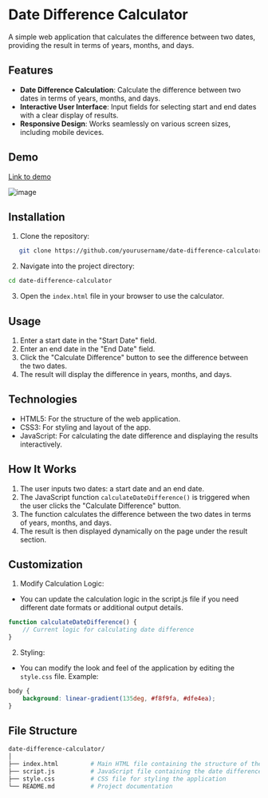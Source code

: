 # Date Difference Calculator
A simple web application that calculates the difference between two dates, providing the result in terms of years, months, and days.

## Features
- **Date Difference Calculation**: Calculate the difference between two dates in terms of years, months, and days.
- **Interactive User Interface**: Input fields for selecting start and end dates with a clear display of results.
- **Responsive Design**: Works seamlessly on various screen sizes, including mobile devices.

## Demo

[Link to demo](https://codepen.io/Shravan-Dalavi/pen/yLmNemE)


![image](https://github.com/user-attachments/assets/32c11393-1931-4030-aab4-ac5ac8c9c5ef)


## Installation

1. Clone the repository:
```bash
   git clone https://github.com/yourusername/date-difference-calculator.git
```

2. Navigate into the project directory:
```bash
cd date-difference-calculator
```
3. Open the `index.html` file in your browser to use the calculator.

## Usage

1. Enter a start date in the "Start Date" field.
2. Enter an end date in the "End Date" field.
3. Click the "Calculate Difference" button to see the difference between the two dates.
4. The result will display the difference in years, months, and days.

## Technologies
- HTML5: For the structure of the web application.
- CSS3: For styling and layout of the app.
- JavaScript: For calculating the date difference and displaying the results interactively.

## How It Works
1. The user inputs two dates: a start date and an end date.
2. The JavaScript function `calculateDateDifference()` is triggered when the user clicks the "Calculate Difference" button.
3. The function calculates the difference between the two dates in terms of years, months, and days.
4. The result is then displayed dynamically on the page under the result section.

## Customization
1. Modify Calculation Logic:
- You can update the calculation logic in the script.js file if you need different date formats or additional output details.
```javascript
function calculateDateDifference() {
    // Current logic for calculating date difference
}
```
2. Styling:
- You can modify the look and feel of the application by editing the `style.css` file.
Example:
```css
body {
    background: linear-gradient(135deg, #f8f9fa, #dfe4ea);
}
```
## File Structure
```bash
date-difference-calculator/
│
├── index.html         # Main HTML file containing the structure of the app
├── script.js          # JavaScript file containing the date difference logic
├── style.css          # CSS file for styling the application
└── README.md          # Project documentation
```

